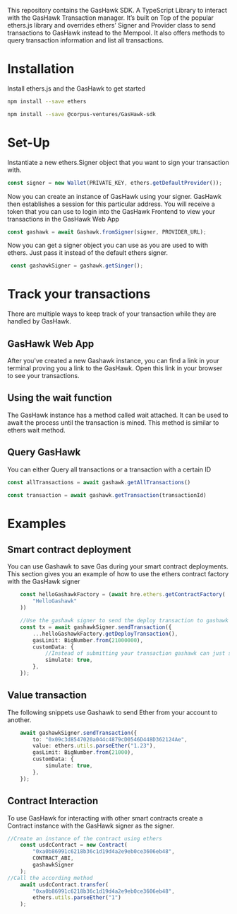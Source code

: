This repository contains the GasHawk SDK. A TypeScript Library to interact with the GasHawk Transaction manager. It’s built on Top of the popular ethers.js library and overrides ethers’ Signer and Provider class to send transactions to GasHawk instead to the Mempool. It also offers methods to query transaction information and list all transactions.

# Installation

Install ethers.js and the GasHawk to get started

```bash
npm install --save ethers
```

```bash
npm install --save @corpus-ventures/GasHawk-sdk
```

# Set-Up
Instantiate a new ethers.Signer object that you want to sign your transaction with.

```ts
const signer = new Wallet(PRIVATE_KEY, ethers.getDefaultProvider());
```

Now you can create an instance of GasHawk using your signer. GasHawk then establishes a session for this particular address. You will receive a token that you can use to login into the GasHawk Frontend to view your transactions in the GasHawk Web App 

```ts
const gashawk = await Gashawk.fromSigner(signer, PROVIDER_URL);
```

Now you can get a signer object you can use as you are used to with ethers. Just pass it instead of the default ethers signer.

```ts
 const gashawkSigner = gashawk.getSinger();
 ```

# Track your transactions
There are multiple ways to keep track of your transaction while they are handled by GasHawk.
## GasHawk Web App
After you've created a new Gashawk instance, you can find a link in your terminal proving you a link to the GasHawk. Open this link in your browser to see your transactions. 

## Using the wait function

The GasHawk instance has a method called wait attached. It can be used to await the process until the transaction is mined. This method is similar to ethers wait method.

## Query GasHawk

You can either Query all transactions or a transaction with a certain ID
```ts
const allTransactions = await gashawk.getAllTransactions()
```

```ts
const transaction = await gashawk.getTransaction(transactionId)
```
# Examples

## Smart contract deployment

You can use Gashawk to save Gas during your smart contract deployments. This section gives you an example of how to use the ethers contract factory with the GasHawk signer
```ts 
    const helloGashawkFactory = (await hre.ethers.getContractFactory(
        "HelloGashawk"
    )) 

    //Use the gashawk signer to send the deploy transaction to gashawk
    const tx = await gashawkSigner.sendTransaction({
        ...helloGashawkFactory.getDeployTransaction(),
        gasLimit: BigNumber.from(21000000),
        customData: {
            //Instead of submitting your transaction gashawk can just simulate it for testing purposes
            simulate: true,
        },
    });
```

## Value transaction

The following snippets use Gashawk to send Ether from your account to another.

```ts
    await gashawkSigner.sendTransaction({
        to: "0x09c3d8547020a044c4879cD0546D448D362124Ae",
        value: ethers.utils.parseEther("1.23"),
        gasLimit: BigNumber.from(21000),
        customData: {
            simulate: true,
        },
    });
```

## Contract Interaction

To use GasHawk for interacting with other smart contracts create a Contract instance with the GasHawk signer as the signer.

```ts 
//Create an instance of the contract using ethers
    const usdcContract = new Contract(
        "0xa0b86991c6218b36c1d19d4a2e9eb0ce3606eb48",
        CONTRACT_ABI,
        gashawkSigner
    );
//Call the according method
    await usdcContract.transfer(
        "0xa0b86991c6218b36c1d19d4a2e9eb0ce3606eb48",
        ethers.utils.parseEther("1")
    );
```

